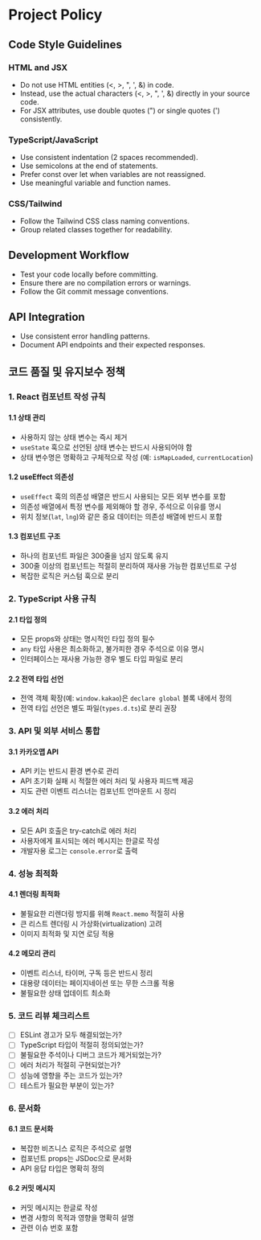 # Project Policy

## Code Style Guidelines

### HTML and JSX
- Do not use HTML entities (&lt;, &gt;, &quot;, &apos;, &amp;) in code. 
- Instead, use the actual characters (<, >, ", ', &) directly in your source code.
- For JSX attributes, use double quotes (&quot;) or single quotes (&#39;) consistently.

### TypeScript/JavaScript
- Use consistent indentation (2 spaces recommended).
- Use semicolons at the end of statements.
- Prefer const over let when variables are not reassigned.
- Use meaningful variable and function names.

### CSS/Tailwind
- Follow the Tailwind CSS class naming conventions.
- Group related classes together for readability.

## Development Workflow
- Test your code locally before committing.
- Ensure there are no compilation errors or warnings.
- Follow the Git commit message conventions.

## API Integration
- Use consistent error handling patterns.
- Document API endpoints and their expected responses.

## 코드 품질 및 유지보수 정책

### 1. React 컴포넌트 작성 규칙

#### 1.1 상태 관리
- 사용하지 않는 상태 변수는 즉시 제거
- `useState` 훅으로 선언된 상태 변수는 반드시 사용되어야 함
- 상태 변수명은 명확하고 구체적으로 작성 (예: `isMapLoaded`, `currentLocation`)

#### 1.2 useEffect 의존성
- `useEffect` 훅의 의존성 배열은 반드시 사용되는 모든 외부 변수를 포함
- 의존성 배열에서 특정 변수를 제외해야 할 경우, 주석으로 이유를 명시
- 위치 정보(`lat`, `lng`)와 같은 중요 데이터는 의존성 배열에 반드시 포함

#### 1.3 컴포넌트 구조
- 하나의 컴포넌트 파일은 300줄을 넘지 않도록 유지
- 300줄 이상의 컴포넌트는 적절히 분리하여 재사용 가능한 컴포넌트로 구성
- 복잡한 로직은 커스텀 훅으로 분리

### 2. TypeScript 사용 규칙

#### 2.1 타입 정의
- 모든 props와 상태는 명시적인 타입 정의 필수
- `any` 타입 사용은 최소화하고, 불가피한 경우 주석으로 이유 명시
- 인터페이스는 재사용 가능한 경우 별도 타입 파일로 분리

#### 2.2 전역 타입 선언
- 전역 객체 확장(예: `window.kakao`)은 `declare global` 블록 내에서 정의
- 전역 타입 선언은 별도 파일(`types.d.ts`)로 분리 권장

### 3. API 및 외부 서비스 통합

#### 3.1 카카오맵 API
- API 키는 반드시 환경 변수로 관리
- API 초기화 실패 시 적절한 에러 처리 및 사용자 피드백 제공
- 지도 관련 이벤트 리스너는 컴포넌트 언마운트 시 정리

#### 3.2 에러 처리
- 모든 API 호출은 try-catch로 에러 처리
- 사용자에게 표시되는 에러 메시지는 한글로 작성
- 개발자용 로그는 `console.error`로 출력

### 4. 성능 최적화

#### 4.1 렌더링 최적화
- 불필요한 리렌더링 방지를 위해 `React.memo` 적절히 사용
- 큰 리스트 렌더링 시 가상화(virtualization) 고려
- 이미지 최적화 및 지연 로딩 적용

#### 4.2 메모리 관리
- 이벤트 리스너, 타이머, 구독 등은 반드시 정리
- 대용량 데이터는 페이지네이션 또는 무한 스크롤 적용
- 불필요한 상태 업데이트 최소화

### 5. 코드 리뷰 체크리스트

- [ ] ESLint 경고가 모두 해결되었는가?
- [ ] TypeScript 타입이 적절히 정의되었는가?
- [ ] 불필요한 주석이나 디버그 코드가 제거되었는가?
- [ ] 에러 처리가 적절히 구현되었는가?
- [ ] 성능에 영향을 주는 코드가 있는가?
- [ ] 테스트가 필요한 부분이 있는가?

### 6. 문서화

#### 6.1 코드 문서화
- 복잡한 비즈니스 로직은 주석으로 설명
- 컴포넌트 props는 JSDoc으로 문서화
- API 응답 타입은 명확히 정의

#### 6.2 커밋 메시지
- 커밋 메시지는 한글로 작성
- 변경 사항의 목적과 영향을 명확히 설명
- 관련 이슈 번호 포함
